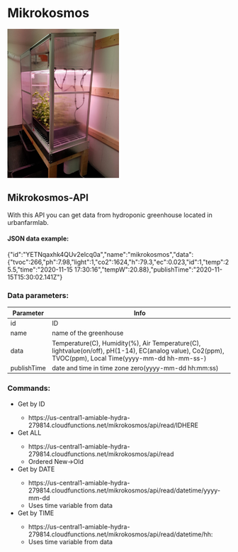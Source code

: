 # Mikrokosmos
<img src="https://github.com/Yooru6/Urbanfarmlab/blob/main/Pictures/Mikrokosmos.jpg" width="50%" height="50%">

## Mikrokosmos-API
With this API you can get data from hydroponic greenhouse located in urbanfarmlab.

#### JSON data example:
{"id":"YETNqaxhk4QUv2elcq0a","name":"mikrokosmos","data":{"tvoc":266,"ph":7.98,"light":1,"co2":1624,"h":79.3,"ec":0.023,"id":1,"temp":25.5,"time":"2020-11-15 17:30:16","tempW":20.88},"publishTime":"2020-11-15T15:30:02.141Z"}

### Data parameters:

| Parameter | Info |
| ----------- | ----------- |
| id | ID |
| name | name of the greenhouse |
| data | Temperature(C), Humidity(%), Air Temperature(C), lightvalue(on/off), pH(1-14), EC(analog value), Co2(ppm), TVOC(ppm), Local Time(yyyy-mm-dd hh-mm-ss-) |
| publishTime | date and time in time zone zero(yyyy-mm-dd hh:mm:ss) |

### Commands:
<ul>
 
<li>Get by ID</li>
<ul>
   <li>https://us-central1-amiable-hydra-279814.cloudfunctions.net/mikrokosmos/api/read/IDHERE</li>
</ul>
 
<li>Get ALL</li>
<ul>
  <li>https://us-central1-amiable-hydra-279814.cloudfunctions.net/mikrokosmos/api/read</li>
  <li>Ordered New->Old</li>
</ul>
 
<li>Get by DATE</li>
<ul>
  <li>https://us-central1-amiable-hydra-279814.cloudfunctions.net/mikrokosmos/api/read/datetime/yyyy-mm-dd</li>
  <li>Uses time variable from data</li>
</ul>
 
 <li>Get by TIME</li>
 <ul>
   <li>https://us-central1-amiable-hydra-279814.cloudfunctions.net/mikrokosmos/api/read/datetime/hh:</li>
   <li>Uses time variable from data</li>
 </ul>

</ul>
